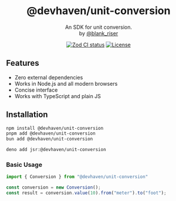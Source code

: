 <p align="center">
  <h1 align="center">@devhaven/unit-conversion</h1>
  <p align="center">
    An SDK for unit conversion. 
    <br/>
    by <a href="https://x.com/blank_riser">@blank_riser</a>
  </p>
</p>


<p align="center">
<a href="https://github.com/BlankRiser/unit-conversion/actions?query=branch%3Amain"><img src="https://github.com/BlankRiser/unit-conversion/actions/workflows/release.yml/badge.svg?event=push&branch=main" alt="Zod CI status" /></a>
<a href="https://opensource.org/licenses/apache-2-0" rel="nofollow"><img src="https://img.shields.io/github/license/Blankriser/unit-conversion" alt="License"></a>
</p>


## Features

- Zero external dependencies
- Works in Node.js and all modern browsers
- Concise interface
- Works with TypeScript and plain JS

## Installation

```sh
npm install @devhaven/unit-conversion
pnpm add @devhaven/unit-conversion
bun add @devhaven/unit-conversion

deno add jsr:@devhaven/unit-conversion
```

### Basic Usage

```ts
import { Conversion } from "@devhaven/unit-conversion"

const conversion = new Conversion();
const result = conversion.value(10).from("meter").to("foot");
```
